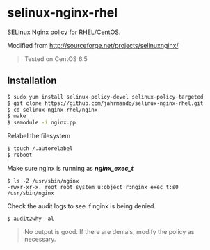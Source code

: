 selinux-nginx-rhel
==================

SELinux Nginx policy for RHEL/CentOS.

Modified from http://sourceforge.net/projects/selinuxnginx/

> Tested on CentOS 6.5

## Installation

```bash
$ sudo yum install selinux-policy-devel selinux-policy-targeted
$ git clone https://github.com/jahrmando/selinux-nginx-rhel.git
$ cd selinux-nginx-rhel/nginx
$ make
$ semodule -i nginx.pp
```

Relabel the filesystem

```bash
$ touch /.autorelabel
$ reboot
```

Make sure nginx is running as **_nginx_exec_t_**

```
$ ls -Z /usr/sbin/nginx
-rwxr-xr-x. root root system_u:object_r:nginx_exec_t:s0 /usr/sbin/nginx
```

Check the audit logs to see if nginx is being denied.

```
$ audit2why -al
```

> No output is good. If there are denials, modify the policy as necessary.